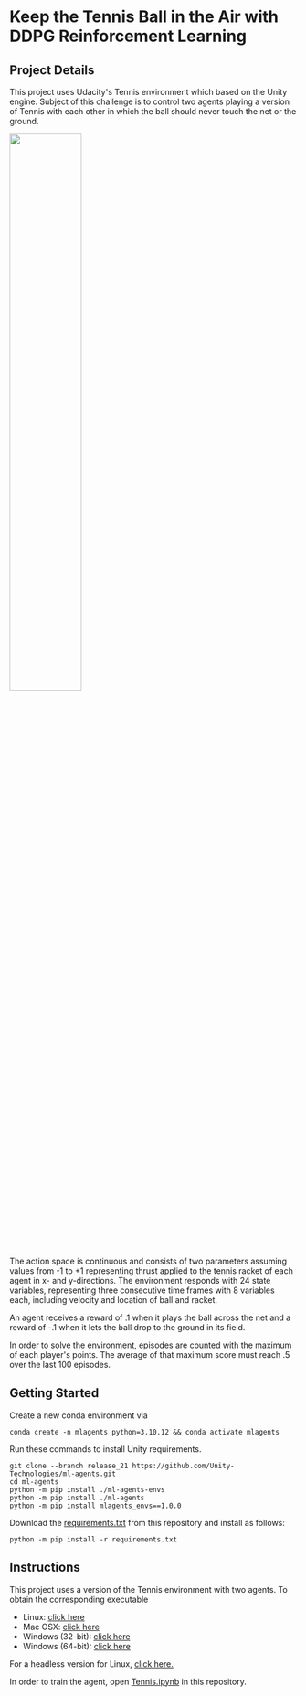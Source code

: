 # Keep the Tennis Ball in the Air with DDPG Reinforcement Learning
## Project Details
This project uses Udacity's Tennis environment which based on the Unity engine. Subject of this challenge is to control two agents playing a version of Tennis with each other in which the ball should never touch the net or the ground.


<img src="https://github.com/CSiler/udacity-tennis-ddpg/assets/6819661/2b428c50-306d-4b9f-905c-6ac572ed604e" width="50%" >


The action space is continuous and consists of two parameters assuming values from -1 to +1 representing thrust applied to the tennis racket of each agent in x- and y-directions. The environment responds with 24 state variables, representing three consecutive time frames with 8 variables each, including velocity and location of ball and racket.

An agent receives a reward of .1 when it plays the ball across the net and a reward of -.1 when it lets the ball drop to the ground in its field. 

In order to solve the environment, episodes are counted with the maximum of each player's points. The average of that maximum score must reach .5 over the last 100 episodes.

## Getting Started

Create a new conda environment via
```
conda create -n mlagents python=3.10.12 && conda activate mlagents
```
Run these commands to install Unity requirements. 
```
git clone --branch release_21 https://github.com/Unity-Technologies/ml-agents.git
cd ml-agents
python -m pip install ./ml-agents-envs
python -m pip install ./ml-agents
python -m pip install mlagents_envs==1.0.0
```
Download the [requirements.txt](https://github.com/CSiler/udacity-ddpg/blob/main/requirements.txt) from this repository and install as follows:
```
python -m pip install -r requirements.txt
```

## Instructions
This project uses a version of the Tennis environment with two agents. To obtain the corresponding executable 
- Linux: [click here](https://s3-us-west-1.amazonaws.com/udacity-drlnd/P3/Tennis/Tennis_Linux.zip)
- Mac OSX: [click here](https://s3-us-west-1.amazonaws.com/udacity-drlnd/P3/Tennis/Tennis_Linux.zip)
- Windows (32-bit): [click here](https://s3-us-west-1.amazonaws.com/udacity-drlnd/P3/Tennis/Tennis_Windows_x86.zip)
- Windows (64-bit): [click here](https://s3-us-west-1.amazonaws.com/udacity-drlnd/P3/Tennis/Tennis_Windows_x86_64.zip)

For a headless version for Linux, [click here.](https://s3-us-west-1.amazonaws.com/udacity-drlnd/P3/Tennis/Tennis_Linux_NoVis.zip)

In order to train the agent, open [Tennis.ipynb](https://github.com/CSiler/udacity-tennis-ddpg/blob/main/Tennis.ipynb) in this repository.
